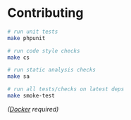 # Contributing

```bash
# run unit tests
make phpunit

# run code style checks
make cs

# run static analysis checks
make sa

# run all tests/checks on latest deps
make smoke-test
```

_([Docker](https://www.docker.com) required)_
